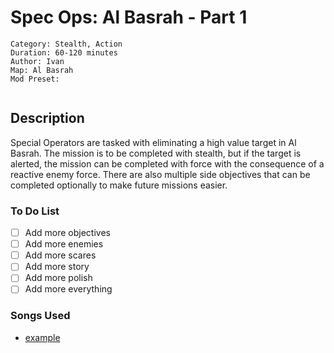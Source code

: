 # Spec Ops: Al Basrah - Part 1

```
Category: Stealth, Action
Duration: 60-120 minutes
Author: Ivan
Map: Al Basrah
Mod Preset:
```

<image here>

## Description

Special Operators are tasked with eliminating a high value target in Al Basrah. The mission is to be completed with stealth, but if the target is alerted, the mission can be completed with force with the consequence of a reactive enemy force. There are also multiple side objectives that can be completed optionally to make future missions easier.

### To Do List

- [ ] Add more objectives
- [ ] Add more enemies
- [ ] Add more scares
- [ ] Add more story
- [ ] Add more polish
- [ ] Add more everything

### Songs Used

- [example](example)
